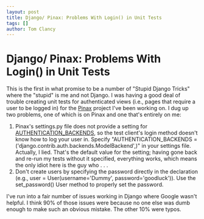```yaml
---
layout: post
title: Django/ Pinax: Problems With Login() in Unit Tests
tags: []
author: Tom Clancy
---
```


# Django/ Pinax: Problems With Login() in Unit Tests

This is the first in what promise to be a number of "Stupid Django Tricks" where the "stupid" is me and not Django. I was having a good deal of trouble creating unit tests for authenticated views (i.e., pages that require a user to be logged in) for the <a href="http://pinaxproject.com/">Pinax</a> project I've been working on. I dug up two problems, one of which is on Pinax and one that's entirely on me:
<ol>
	<li>Pinax's settings.py file does not provide a setting for <a href="http://docs.djangoproject.com/en/dev/topics/auth/#authentication-backends">AUTHENTICATION_BACKENDS</a>, so the test client's login method doesn't know how to log your user in. Specify "AUTHENTICATION_BACKENDS = ('django.contrib.auth.backends.ModelBackend',)" in your settings file. Actually, I lied. That's the default value for the setting; having gone back and re-run my tests without it specified, everything works, which means the only idiot here is the guy who . . .</li>
	<li>Don't create users by specifying the password directly in the declaration (e.g., user = User(username='Dummy', password='goodluck')). Use the set_password() User method to properly set the password.</li>
</ol>

I've run into a fair number of issues working in Django where Google wasn't helpful. I think 90% of those issues were because no one else was dumb enough to make such an obvious mistake. The other 10% were typos.
